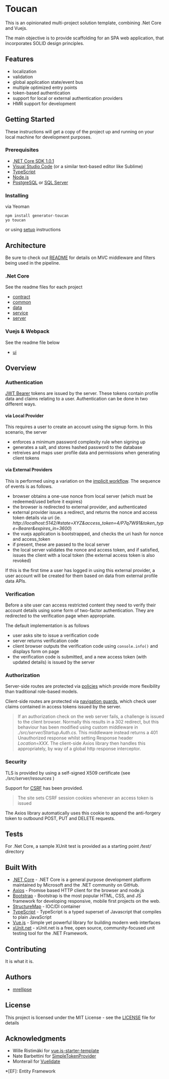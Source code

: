 # Toucan

This is an opinionated multi-project solution template, combining .Net Core and Vuejs.

The main objective is to provide scaffolding for an SPA web application, that incorporates SOLID design principles.

## Features
* localization
* validation
* global application state/event bus
* multiple optimized entry points
* token-based authentication
* support for local or external authentication providers
* HMR support for development

## Getting Started

These instructions will get a copy of the project up and running on your local machine for development purposes.

### Prerequisites

* [.NET Core SDK 1.0.1](https://www.microsoft.com/net/core/#windowscmd)
* [Visual Studio Code](https://code.visualstudio.com/download/) (or a similar text-based editor like Sublime)
* [TypeScript](https://www.typescriptlang.org/)
* [Node.js](https://nodejs.org/en/)
* [PostgreSQL](https://www.postgresql.org/) or [SQL Server](https://www.microsoft.com/en-us/sql-server/sql-server-downloads)

### Installing

via Yeoman

```DOS
npm install generator-toucan
yo toucan
```

or using [setup](SETUP.md) instructions 

## Architecture

Be sure to check out [README](src/server/README.md) for details on MVC middleware and filters being used in the pipeline.

### .Net Core
See the readme files for each project
* [contract](src/contract/README.md)
* [common](src/common/README.md)
* [data](src/data/README.md)
* [service](src/service/README.md)
* [server](src/server/README.md)

### Vuejs & Webpack
See the readme file below
* [ui](src/ui/README.md)

## Overview

### Authentication
[JWT Bearer](https://tools.ietf.org/html/rfc7523) tokens are issued by the server. These tokens contain profile data and claims relating to a user. Authentication can be done in two different ways.

#### via Local Provider
This requires a user to create an account using the signup form. In this scenario, the server

* enforces a minimum password complexity rule when signing up
* generates a salt, and stores hashed password to the database
* retreives and maps user profile data and permissions when generating client tokens

#### via External Providers
This is performed using a variation on the [implicit workflow](https://tools.ietf.org/html/rfc6749#section-1.3.2). The sequence of events is as follows. 

* browser obtains a one-use nonce from local server (which must be redeemed/used before it expires)
* the browser is redirected to external provider, and authenticated
* external provider issues a redirect, and returns the nonce and access token details via uri (ie. _http://localhost:5142/#state=XYZ&access_token=4/P7q7W91&token_type=Bearer&expires_in=3600_)
* the vuejs application is bootstrapped, and checks the uri hash for nonce and access_token
* if present, these are passed to the local server
* the local server validates the nonce and access token, and if satisfied, issues the client with a local token (the external access token is also revoked)

If this is the first time a user has logged in using this external provider, a user account will be created for them based on data from external profile data APIs.

### Verification

Before a site user can access restricted content they need to verify their account details using some form of two-factor authentication. They are redirected to the verification page when appropriate.

The default implementation is as follows

* user asks site to issue a verification code
* server returns verification code
* client browser outputs the verification code using `console.info()` and displays form on page
* the verification code is submitted, and a new access token (with updated details) is issued by the server

### Authorization
Server-side routes are protected via [policies](https://docs.microsoft.com/en-us/aspnet/core/security/authorization/policies) which provide more flexibility than traditional role-based models.

Client-side routes are protected via [navigation guards](http://router.vuejs.org/en/advanced/navigation-guards.html), which check user claims contained in access tokens issued by the server.

> If an authorization check on the web server fails, a challenge is issued to the client browser. Normally this results in a 302 redirect, but this behaviour has been modified using custom middleware in *./src/server/Startup.Auth.cs*. This middleware instead returns a 401 Unauthorized response whilst setting Response header _Location=XXX_. The client-side Axios library then handles this appropriately, by way of a global http response interceptor.

### Security

TLS is provided by using a self-signed X509 certificate (see _./src/server/resources_ )

Support for [CSRF](https://en.wikipedia.org/wiki/Cross-site_request_forgery) has been provided.

> The site sets CSRF session cookies whenever an access token is issued

The Axios library automatically uses this cookie to append the anti-forgery token to outbound POST, PUT and DELETE requests.

## Tests

For .Net Core, a sample XUnit test is provided as a starting point */test/* directory

## Built With

* [.NET Core](https://www.microsoft.com/net/core) - .NET Core is a general purpose development platform maintained by Microsoft and the .NET community on GitHub.
* [Axios](https://github.com/mzabriskie/axios) - Promise based HTTP client for the browser and node.js
* [Bootstrap](http://getbootstrap.com/) - Bootstrap is the most popular HTML, CSS, and JS framework for developing responsive, mobile first projects on the web.
* [StructureMap](http://structuremap.github.io/) - IOC/DI container
* [TypeScript](https://www.TypeScriptlang.org/) - TypeScript is a typed superset of 
Javascript that compiles to plain JavaScript
* [Vue.js](https://vuejs.org/v2/guide/) - Simple yet powerful library for building modern web interfaces
* [xUnit.net](https://xunit.github.io/) - xUnit.net is a free, open source, community-focused unit testing tool for the .NET Framework.

## Contributing

It is what it is.

## Authors

* [mrellipse](https://github.com/mrellipse)

## License

This project is licensed under the MIT License - see the [LICENSE](LICENSE) file for details

## Acknowledgments

* Wille Ristimäki for [vue.js-starter-template](https://github.com/villeristi/vue.js-starter-template)
* Nate Barbettini for [SimpleTokenProvider](https://github.com/nbarbettini/SimpleTokenProvider)
* Monterail for [Vuelidate](https://monterail.github.io/vuelidate/)

*[EF]: Entity Framework
